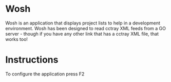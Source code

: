 Wosh
====

Wosh is an application that displays project lists to help in a development environment. Wosh has been designed to read cctray XML feeds from a GO server - though if you have any other link that has a cctray XML file, that works too!


Instructions
============
To configure the application press F2
